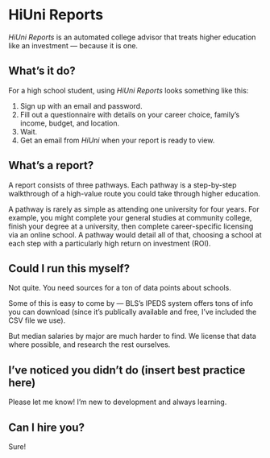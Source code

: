 # HiUni Reports

*HiUni Reports* is an automated college advisor that treats higher education like an investment — because it is one.

## What’s it do?

For a high school student, using *HiUni Reports* looks something like this:

1. Sign up with an email and password.
2. Fill out a questionnaire with details on your career choice, family’s income, budget, and location.
3. Wait.
4. Get an email from *HiUni* when your report is ready to view.

## What’s a report?

A report consists of three pathways. Each pathway is a step-by-step walkthrough of a high-value route you could take through higher education. 

A pathway is rarely as simple as attending one university for four years. For example, you might complete your general studies at community college, finish your degree at a university, then complete career-specific licensing via an online school. A pathway would detail all of that, choosing a school at each step with a particularly high return on investment (ROI).

## Could I run this myself?

Not quite. You need sources for a ton of data points about schools.

Some of this is easy to come by — BLS’s IPEDS system offers tons of info you can download (since it’s publically available and free, I’ve included the CSV file we use). 

But median salaries by major are much harder to find. We license that data where possible, and research the rest ourselves.

## I’ve noticed you didn’t do (insert best practice here)

Please let me know! I’m new to development and always learning.

## Can I hire you?

Sure!